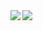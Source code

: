 <a href="https://github.com/helloworlde">
  <img align="left" src="https://github-readme-stats.vercel.app/api?username=helloworlde&show_icons=true&count_private=true" />
</a>
<a href="https://github.com/helloworlde">
  <img align="left" src="https://github-readme-stats.vercel.app/api/top-langs/?username=helloworlde&hide=html,css" />
</a>
